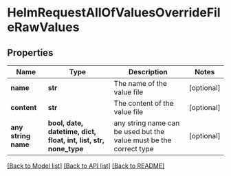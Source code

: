 # HelmRequestAllOfValuesOverrideFileRawValues


## Properties
Name | Type | Description | Notes
------------ | ------------- | ------------- | -------------
**name** | **str** | The name of the value file | [optional] 
**content** | **str** | The content of the value file | [optional] 
**any string name** | **bool, date, datetime, dict, float, int, list, str, none_type** | any string name can be used but the value must be the correct type | [optional]

[[Back to Model list]](../README.md#documentation-for-models) [[Back to API list]](../README.md#documentation-for-api-endpoints) [[Back to README]](../README.md)


